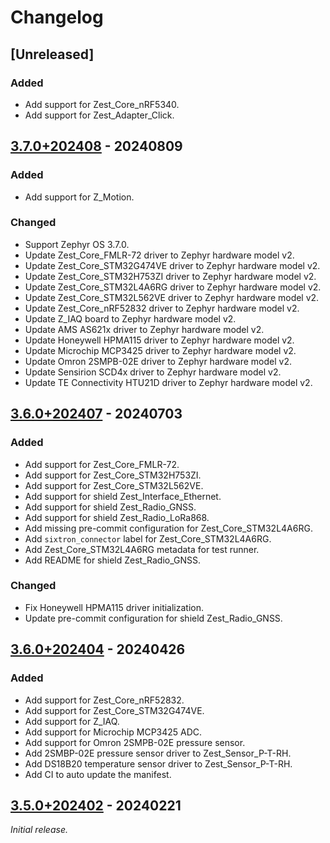 # Changelog

## [Unreleased]

### Added

- Add support for Zest_Core_nRF5340.
- Add support for Zest_Adapter_Click.

## [3.7.0+202408] - 20240809

### Added

- Add support for Z_Motion.

### Changed

- Support Zephyr OS 3.7.0.
- Update Zest_Core_FMLR-72 driver to Zephyr hardware model v2.
- Update Zest_Core_STM32G474VE driver to Zephyr hardware model v2.
- Update Zest_Core_STM32H753ZI driver to Zephyr hardware model v2.
- Update Zest_Core_STM32L4A6RG driver to Zephyr hardware model v2.
- Update Zest_Core_STM32L562VE driver to Zephyr hardware model v2.
- Update Zest_Core_nRF52832 driver to Zephyr hardware model v2.
- Update Z_IAQ board to Zephyr hardware model v2.
- Update AMS AS621x driver to Zephyr hardware model v2.
- Update Honeywell HPMA115 driver to Zephyr hardware model v2.
- Update Microchip MCP3425 driver to Zephyr hardware model v2.
- Update Omron 2SMPB-02E driver to Zephyr hardware model v2.
- Update Sensirion SCD4x driver to Zephyr hardware model v2.
- Update TE Connectivity HTU21D driver to Zephyr hardware model v2.

## [3.6.0+202407] - 20240703

### Added

- Add support for Zest_Core_FMLR-72.
- Add support for Zest_Core_STM32H753ZI.
- Add support for Zest_Core_STM32L562VE.
- Add support for shield Zest_Interface_Ethernet.
- Add support for shield Zest_Radio_GNSS.
- Add support for shield Zest_Radio_LoRa868.
- Add missing pre-commit configuration for Zest_Core_STM32L4A6RG.
- Add `sixtron_connector` label for Zest_Core_STM32L4A6RG.
- Add Zest_Core_STM32L4A6RG metadata for test runner.
- Add README for shield Zest_Radio_GNSS.

### Changed

- Fix Honeywell HPMA115 driver initialization.
- Update pre-commit configuration for shield Zest_Radio_GNSS.

## [3.6.0+202404] - 20240426

### Added

- Add support for Zest_Core_nRF52832.
- Add support for Zest_Core_STM32G474VE.
- Add support for Z_IAQ.
- Add support for Microchip MCP3425 ADC.
- Add support for Omron 2SMPB-02E pressure sensor.
- Add 2SMBP-02E pressure sensor driver to Zest_Sensor_P-T-RH.
- Add DS18B20 temperature sensor driver to Zest_Sensor_P-T-RH.
- Add CI to auto update the manifest.

## [3.5.0+202402] - 20240221

_Initial release._

[3.5.0+202402]: https://github.com/catie-aq/zephyr_6tron-manifest/releases/tag/v3.5.0+202402
[3.6.0+202404]: https://github.com/catie-aq/zephyr_6tron-manifest/releases/tag/v3.6.0+202404
[3.6.0+202407]: https://github.com/catie-aq/zephyr_6tron-manifest/releases/tag/v3.6.0+202407
[3.7.0+202408]: https://github.com/catie-aq/zephyr_6tron-manifest/releases/tag/v3.7.0+202408
